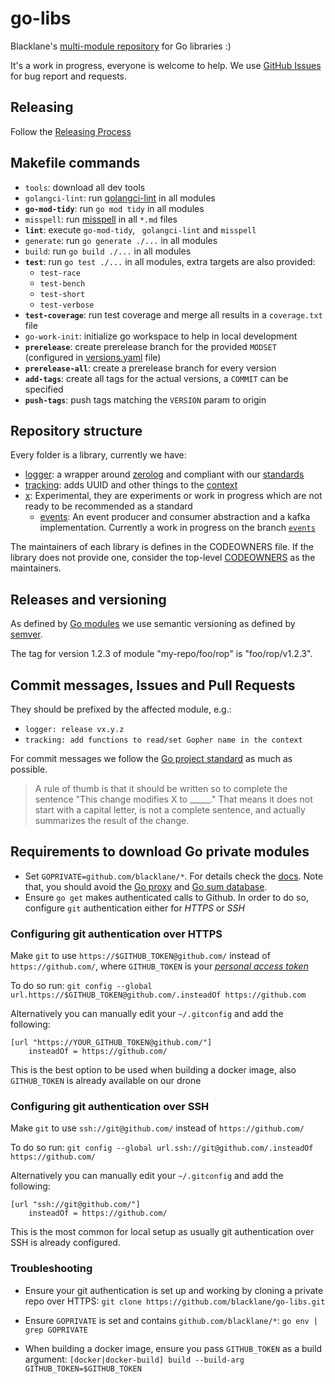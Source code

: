 # go-libs

Blacklane's [multi-module repository](https://github.com/golang/go/wiki/Modules#faqs--multi-module-repositories) for Go libraries :)

It's a work in progress, everyone is welcome to help. We use 
[GitHub Issues](https://github.com/blacklane/go-libs/issues) for bug report and requests.

## Releasing

Follow the [Releasing Process](./RELEASING.md)

## Makefile commands

- `tools`: download all dev tools
- `golangci-lint`: run [golangci-lint](https://golangci-lint.run/) in all modules
- **`go-mod-tidy`**: run `go mod tidy` in all modules
- `misspell`: run [misspell](https://github.com/client9/misspell) in all `*.md` files
- **`lint`**: execute `go-mod-tidy`, ` golangci-lint` and `misspell`
- `generate`: run `go generate ./...` in all modules
- `build`: run `go build ./...` in all modules
- **`test`**: run `go test ./...` in all modules, extra targets are also provided:
  - `test-race`
  - `test-bench`
  - `test-short`
  - `test-verbose`
- **`test-coverage`**: run test coverage and merge all results in a `coverage.txt` file
- `go-work-init`: initialize go workspace to help in local development
- **`prerelease`**: create prerelease branch for the provided `MODSET` (configured in [versions.yaml](./versions.yaml) file)
- **`prerelease-all`**: create a prerelease branch for every version
- **`add-tags`**: create all tags for the actual versions, a `COMMIT` can be specified
- **`push-tags`**: push tags matching the `VERSION` param to origin

 
## Repository structure

Every folder is a library, currently we have:
 - [logger](logger): a wrapper around [zerolog](https://github.com/rs/zerolog)
 and compliant with our [standards](http://handbook.int.blacklane.io/monitoring/kiev.html)
 - [tracking](tracking): adds UUID and other things to the [context](https://golang.org/pkg/context/)
 - [x](x): Experimental, they are experiments or work in progress which are not ready to be recommended
 as a standard
   - [events](https://github.com/blacklane/go-libs/tree/events/x/events): An event producer and consumer abstraction and a kafka implementation. Currently a work in progress on the branch [`events`](https://github.com/blacklane/go-libs/tree/events)

The maintainers of each library is defines in the CODEOWNERS file. If the library does not provide one,
consider the top-level [CODEOWNERS](CODEOWNERS) as the maintainers.

## Releases and versioning

As defined by [Go modules](https://github.com/golang/go/wiki/Modules) we use semantic versioning
as defined by [semver](https://semver.org/).

The tag for version 1.2.3 of module "my-repo/foo/rop" is "foo/rop/v1.2.3".

## Commit messages, Issues and Pull Requests

They should be prefixed by the affected module, e.g.:
 - `logger: release vx.y.z`
 - `tracking: add functions to read/set Gopher name in the context`


For commit messages we follow the [Go project standard](https://tip.golang.org/doc/contribute.html#commit_messages)
as much as possible.

>  A rule of thumb is that it should be written so to complete the sentence 
> "This change modifies X to _____." 
> That means it does not start with a capital letter, 
> is not a complete sentence, and actually summarizes the result of the change. 

## Requirements to download Go private modules

-  Set `GOPRIVATE=github.com/blacklane/*`.
        For details check the [docs](https://golang.org/cmd/go/#hdr-Configuration_for_downloading_non_public_code). Note that, you should avoid the [Go proxy](https://proxy.golang.org/) and [Go sum database](https://sum.golang.org/).
 - Ensure `go get` makes authenticated calls to Github.
        In order to do so, configure `git` authentication either for _HTTPS_ or _SSH_

### Configuring git authentication over HTTPS

Make `git` to use `https://$GITHUB_TOKEN@github.com/` instead of `https://github.com/`, where `GITHUB_TOKEN` is your [_personal access token_](https://docs.github.com/en/github/authenticating-to-github/creating-a-personal-access-token)

To do so run: `git config --global url.https://$GITHUB_TOKEN@github.com/.insteadOf https://github.com`

Alternatively you can manually edit your `~/.gitconfig` and add the following:

```
[url "https://YOUR_GITHUB_TOKEN@github.com/"]
	insteadOf = https://github.com/
```

This is the best option to be used when building a docker image, also `GITHUB_TOKEN` is already available on our drone

### Configuring git authentication over SSH

Make `git` to use `ssh://git@github.com/` instead of `https://github.com/`

To do so run: `git config --global url.ssh://git@github.com/.insteadOf https://github.com/`

Alternatively you can manually edit your `~/.gitconfig` and add the following:
```
[url "ssh://git@github.com/"]
	insteadOf = https://github.com/
```

This is the most common for local setup as usually git authentication over SSH is already configured.

### Troubleshooting

 - Ensure your git authentication is set up and working by cloning a private repo over HTTPS:
   `git clone https://github.com/blacklane/go-libs.git`

 - Ensure `GOPRIVATE` is set and contains `github.com/blacklane/*`:
   `go env | grep GOPRIVATE`

 - When building a docker image, ensure you pass `GITHUB_TOKEN` as a build argument:
   `[docker|docker-build] build --build-arg GITHUB_TOKEN=$GITHUB_TOKEN`
